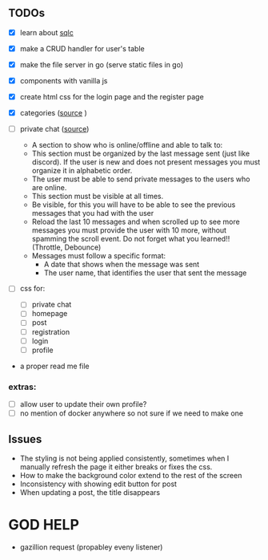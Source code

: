 ## TODOs

- [x] learn about [sqlc](https://www.youtube.com/watch?v=VX6KzpjaPp8)
- [x] make a CRUD handler for user's table
- [x] make the file server in go (serve static files in go)
- [x] components with vanilla js
- [x] create html css for the login page and the register page
- [x] categories ([source](https://learn.reboot01.com/git/root/public/src/branch/master/subjects/real-time-forum#posts-and-comments) )
- [ ] private chat ([source](https://learn.reboot01.com/git/root/public/src/branch/master/subjects/real-time-forum#private-messages))

  - A section to show who is online/offline and able to talk to:
  - This section must be organized by the last message sent (just like discord). If the user is new and does not present messages you must organize it in alphabetic order.
  - The user must be able to send private messages to the users who are online.
  - This section must be visible at all times.
  - Be visible, for this you will have to be able to see the previous messages that you had with the user
  - Reload the last 10 messages and when scrolled up to see more messages you must provide the user with 10 more, without spamming the scroll event. Do not forget what you learned!! (Throttle, Debounce)
  - Messages must follow a specific format:
    - A date that shows when the message was sent
    - The user name, that identifies the user that sent the message

- [ ] css for:

  - [ ] private chat
  - [ ] homepage
  - [ ] post
  - [ ] registration
  - [ ] login
  - [ ] profile

- a proper read me file

### extras:

- [ ] allow user to update their own profile?
- [ ] no mention of docker anywhere so not sure if we need to make one

## Issues

- The styling is not being applied consistently, sometimes when I manually
  refresh the page it either breaks or fixes the css.
- How to make the background color extend to the rest of the screen
- Inconsistency with showing edit button for post
- When updating a post, the title disappears



# GOD HELP
- gazillion request (propabley eveny listener)




